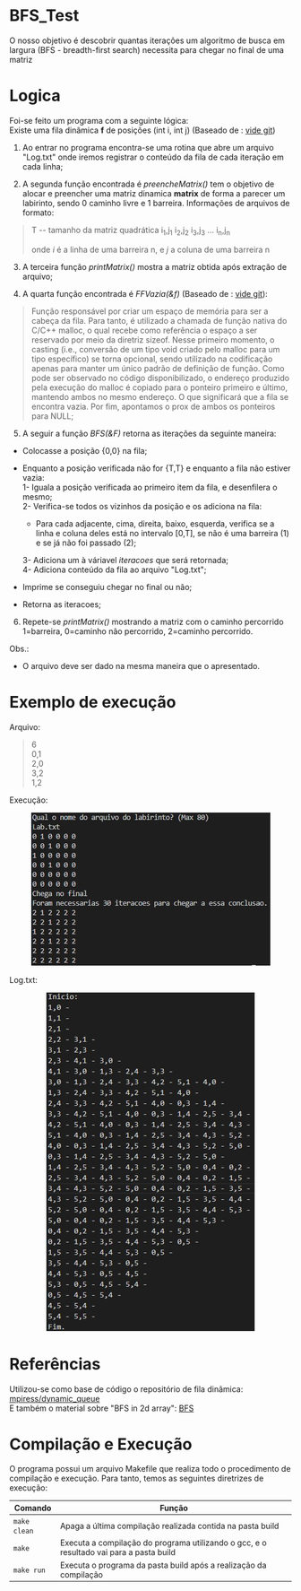 # BFS_Test
O nosso objetivo é descobrir quantas iterações um algoritmo de busca em largura (BFS - breadth-first search) necessita para chegar no final de uma matriz
# Logica
Foi-se feito um programa com a seguinte lógica:    
Existe uma fila dinâmica **f** de posições (int i, int j) (Baseado de : [vide git](https://github.com/mpiress/dynamic_queue))

1) Ao entrar no programa encontra-se uma rotina que abre um arquivo "Log.txt" onde iremos registrar o conteúdo da fila de cada iteração em cada linha;      

2) A segunda função encontrada é *preencheMatrix()* tem o objetivo de alocar e preencher uma matriz dinamica **matrix** de forma a parecer um labirinto, sendo 0 caminho livre e 1 barreira. Informações de arquivos de formato:
>T -- tamanho da matriz quadrática
>i<sub>1</sub>,j<sub>1</sub>
>i<sub>2</sub>,j<sub>2</sub>
>i<sub>3</sub>,j<sub>3</sub>
>...
>i<sub>n</sub>,j<sub>n</sub>
>
>onde *i* é a linha de uma barreira n, e *j* a coluna de uma barreira n

3) A terceira função *printMatrix()* mostra a matriz obtida após extração de arquivo;  

4) A quarta função encontrada é *FFVazia(&f)* (Baseado de : [vide git](https://github.com/mpiress/dynamic_queue)):
>Função responsável por criar um espaço de memória para ser a cabeça da fila. Para tanto, é utilizado a chamada de função nativa do C/C++ malloc, o qual recebe como referência o espaço a ser reservado por meio da diretriz sizeof. Nesse primeiro momento, o casting (i.e., conversão de um tipo void criado pelo malloc para um tipo específico) se torna opcional, sendo utilizado na codificação apenas para manter um único padrão de definição de função. Como pode ser observado no código disponibilizado, o endereço produzido pela execução do malloc é copiado para o ponteiro primeiro e último, mantendo ambos no mesmo endereço. O que significará que a fila se encontra vazia. Por fim, apontamos o prox de ambos os ponteiros para NULL;    

5) A seguir a função *BFS(&F)* retorna as iterações da seguinte maneira:   
- Colocasse a posição {0,0} na fila;      
- Enquanto a posição verificada não for {T,T} e enquanto a fila não estiver vazia:       
  1- Iguala a posição verificada ao primeiro item da fila, e desenfilera o mesmo;        
  2- Verifica-se todos os vizinhos da posição e os adiciona na fila:       
    - Para cada adjacente, cima, direita, baixo, esquerda, verifica se a linha e coluna deles está no intervalo [0,T], se não é uma barreira (1) e se já não foi passado (2);    

  3- Adiciona um à váriavel *iteracoes* que será retornada;   
  4- Adiciona conteúdo da fila ao arquivo "Log.txt";
  
- Imprime se conseguiu chegar no final ou não;     
- Retorna as iteracoes;

6) Repete-se *printMatrix()* mostrando a matriz com o caminho percorrido 1=barreira, 0=caminho não percorrido, 2=caminho percorrido.

Obs.:    
- O arquivo deve ser dado na mesma maneira que o apresentado.
# Exemplo de execução
Arquivo:
>6      
>0,1       
>2,0      
>3,2        
>1,2     

Execução:
</p>
<p align="center">
	<img src="imgs/exec.jpg"/> 
</p> 

Log.txt:
</p>
<p align="center">
	<img src="imgs/logtxt.jpg"/> 
</p> 

# Referências

Utilizou-se como base de código o repositório de fila dinâmica: [mpiress/dynamic_queue](https://github.com/mpiress/dynamic_queue)       
E também o material sobre "BFS in 2d array": [BFS](https://www.geeksforgeeks.org/breadth-first-traversal-bfs-on-a-2d-array/)   

# Compilação e Execução

O programa possui um arquivo Makefile que realiza todo o procedimento de compilação e execução. Para tanto, temos as seguintes diretrizes de execução:


| Comando                |  Função                                                                                           |                     
| -----------------------| ------------------------------------------------------------------------------------------------- |
|  `make clean`          | Apaga a última compilação realizada contida na pasta build                                        |
|  `make`                | Executa a compilação do programa utilizando o gcc, e o resultado vai para a pasta build           |
|  `make run`            | Executa o programa da pasta build após a realização da compilação                                 |
